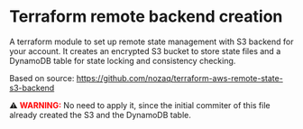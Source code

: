 # Terraform remote backend creation

A terraform module to set up remote state management with S3 backend for your account. It creates an encrypted S3 bucket to store state files and a DynamoDB table for state locking and consistency checking.

Based on source: https://github.com/nozaq/terraform-aws-remote-state-s3-backend

:warning: <font color="red">**WARNING:**</font> No need to apply it, since the initial commiter of this file already created the S3 and the DynamoDB table.
